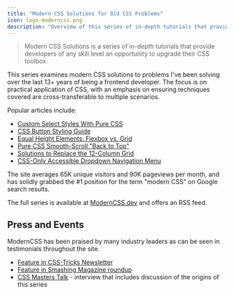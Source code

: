 ```yaml
---
title: "Modern CSS Solutions for Old CSS Problems"
icon: logo-moderncss.png
description: "Overview of this series of in-depth tutorials that provide developers of any skill level an opportunity to upgrade their CSS toolbox."
---
```


> Modern CSS Solutions is a series of in-depth tutorials that provide developers of any skill level an opportunity to upgrade their CSS toolbox.

This series examines modern CSS solutions to problems I've been solving over the last 13+ years of being a frontend developer. The focus is on practical application of CSS, with an emphasis on ensuring techniques covered are cross-transferable to multiple scenarios.

Popular articles include:

- [Custom Select Styles With Pure CSS](https://moderncss.dev/custom-select-styles-with-pure-css/)
- [CSS Button Styling Guide](https://moderncss.dev/css-button-styling-guide/)
- [Equal Height Elements: Flexbox vs. Grid](https://moderncss.dev/equal-height-elements-flexbox-vs-grid/)
- [Pure CSS Smooth-Scroll "Back to Top"](https://moderncss.dev/pure-css-smooth-scroll-back-to-top/)
- [Solutions to Replace the 12-Column Grid](https://moderncss.dev/solutions-to-replace-the-12-column-grid/)
- [CSS-Only Accessible Dropdown Navigation Menu](https://moderncss.dev/css-only-accessible-dropdown-navigation-menu/)

The site averages 65K unique visitors and 90K pageviews per month, and has solidly grabbed the #1 position for the term "modern CSS" on Google search results.

The full series is available at [ModernCSS.dev](https://moderncss.dev) and offers an RSS feed.

## Press and Events

ModernCSS has been praised by many industry leaders as can be seen in testimonials throughout the site.

- [Feature in CSS-Tricks Newsletter](https://css-tricks.com/newsletter/199-modern-css-solutions-and-the-single-div-project/)
- [Feature in Smashing Magazine roundup](https://www.smashingmagazine.com/2020/06/monthly-roundup-06-2020/#modern-css-solutions-for-old-css-problems)
- [CSS Masters Talk](https://www.youtube.com/watch?v=3g6oS0VL2zg) - interview that includes discussion of the origins of this series
